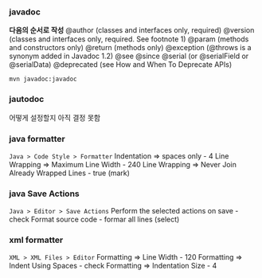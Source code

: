 ### javadoc
**다음의 순서로 작성**
@author (classes and interfaces only, required)
@version (classes and interfaces only, required. See footnote 1)
@param (methods and constructors only)
@return (methods only)
@exception (@throws is a synonym added in Javadoc 1.2)
@see
@since
@serial (or @serialField or @serialData)
@deprecated (see How and When To Deprecate APIs)

```shell
mvn javadoc:javadoc
```
### jautodoc
어떻게 설정할지 아직 결정 못함

### java formatter
`Java > Code Style > Formatter`
Indentation => spaces only - 4
Line Wrapping => Maximum Line Width - 240
Line Wrapping => Never Join Already Wrapped Lines - true (mark)

### java Save Actions
`Java > Editor > Save Actions`
Perform the selected actions on save - check
Format source code - formar all lines (select)

### xml formatter
`XML > XML Files > Editor`
Formatting => Line Width - 120
Formatting => Indent Using Spaces - check
Formatting => Indentation Size - 4
